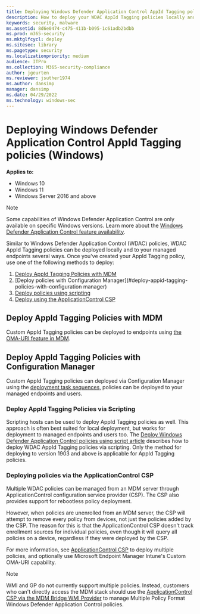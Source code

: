 ```yaml
---
title: Deploying Windows Defender Application Control AppId Tagging policies (Windows)
description: How to deploy your WDAC AppId Tagging policies locally and globally within your managed environment
keywords: security, malware
ms.assetid: 8d6e0474-c475-411b-b095-1c61adb2bdbb
ms.prod: m365-security
ms.mktglfcycl: deploy
ms.sitesec: library
ms.pagetype: security
ms.localizationpriority: medium
audience: ITPro
ms.collection: M365-security-compliance
author: jgeurten
ms.reviewer: jsuther1974
ms.author: dansimp
manager: dansimp
ms.date: 04/29/2022
ms.technology: windows-sec
---
```


# Deploying Windows Defender Application Control AppId Tagging policies (Windows)

**Applies to:**

-   Windows 10
-   Windows 11
-   Windows Server 2016 and above

> [!NOTE]
> Some capabilities of Windows Defender Application Control are only available on specific Windows versions. Learn more about the [Windows Defender Application Control feature availability](../feature-availability.md).

Similar to Windows Defender Application Control (WDAC) policies, WDAC AppId Tagging policies can be deployed locally and to your managed endpoints several ways. Once you've created your AppId Tagging policy, use one of the following methods to deploy:

1. [Deploy AppId Tagging Policies with MDM](#deploy-appid-tagging-policies-with-mdm)
1. [Deploy policies with Configuration Manager](#deploy-appid-tagging-policies-with-configuration manager)
1. [Deploy policies using scripting](#deploy-appid-tagging-policies-via-scripting)
1. [Deploy using the ApplicationControl CSP](#deploying-policies-via-the-applicationcontrol-csp)

## Deploy AppId Tagging Policies with MDM

Custom AppId Tagging policies can be deployed to endpoints using [the OMA-URI feature in MDM](../deploy-windows-defender-application-control-policies-using-intune.md#deploy-wdac-policies-with-custom-oma-uri). 

## Deploy AppId Tagging Policies with Configuration Manager

Custom AppId Tagging policies can deployed via Configuration Manager using the [deployment task sequences](/deployment/deploy-windows-defender-application-control-policies-with-memcm.md#deploy-custom-wdac-policies-using-packagesprograms-or-task-sequences), policies can be deployed to your managed endpoints and users. 

### Deploy AppId Tagging Policies via Scripting

Scripting hosts can be used to deploy AppId Tagging policies as well. This approach is often best suited for local deployment, but works for deployment to managed endpoints and users too. The [Deploy Windows Defender Application Control policies using script article](/deployment/deploy-wdac-policies-with-script.md) describes how to deploy WDAC AppId Tagging policies via scripting. Only the method for deploying to version 1903 and above is applicable for AppId Tagging policies. 

### Deploying policies via the ApplicationControl CSP

Multiple WDAC policies can be managed from an MDM server through ApplicationControl configuration service provider (CSP). The CSP also provides support for rebootless policy deployment.

However, when policies are unenrolled from an MDM server, the CSP will attempt to remove every policy from devices, not just the policies added by the CSP. The reason for this is that the ApplicationControl CSP doesn't track enrollment sources for individual policies, even though it will query all policies on a device, regardless if they were deployed by the CSP.

For more information, see [ApplicationControl CSP](/windows/client-management/mdm/applicationcontrol-csp) to deploy multiple policies, and optionally use Microsoft Endpoint Manager Intune's Custom OMA-URI capability.

> [!NOTE]
> WMI and GP do not currently support multiple policies. Instead, customers who can't directly access the MDM stack should use the [ApplicationControl CSP via the MDM Bridge WMI Provider](/windows/client-management/mdm/applicationcontrol-csp#powershell-and-wmi-bridge-usage-guidance) to manage Multiple Policy Format Windows Defender Application Control policies.
